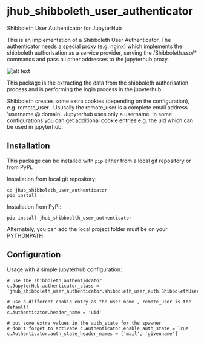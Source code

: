 # jhub_shibboleth_user_authenticator
Shibboleth User Authenticator for JupyterHub


This is an implementation of a Shibboleth User Authenticator. The authenticator needs a 
special proxy (e.g. nginx) which implements the shibboleth authorisation as a service provider,
serving the /Shibboleth.sso/* commands and pass all other addresses to the jupyterhub proxy.

![alt text](https://github.com/ocordes/jhub_shibboleth_user_authenticator/raw/main/demo.png "Demo Login")

This package is the extracting the data from the shibboleth authorisation process and is 
performing the login process in the jupyterhub. 

Shibboleth creates some extra cookies (depending on the configuration), e.g. remote_user . 
Ususally the remote_user is a complete email address 'username @ domain'. Jupyterhub uses 
only a username. In some configurations you can get additional cookie entries e.g. the uid which can
be used in jupyterhub.


## Installation

This package can be installed with `pip` either from a local git repository or from PyPi.

Installation from local git repository:

    cd jhub_shibboleth_user_authenticator
    pip install .

Installation from PyPi:

    pip install jhub_shibboelth_user_authenticator

Alternately, you can add the local project folder must be on your PYTHONPATH.


## Configuration

Usage with a simple jupyterhub configuration:


    # use the shibboleth authentidcator
    c.JupyterHub.authenticator_class = 'jhub_shibboleth_user_authenticator.shibboleth_user_auth.ShibbolethUserAuthenticator

    # use a different cookie entry as the user name , remote_user is the default!
    c.Authenticator.header_name = 'uid'

    # put some extra values in the auth_state for the spawner
    # don't forget to activate c.Authenticator.enable_auth_state = True
    c.Authenticator.auth_state_header_names = ['mail', 'givenname']
